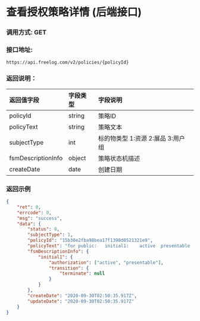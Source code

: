 # 查看授权策略详情 (后端接口)

### 调用方式: GET

### 接口地址:

```
https://api.freelog.com/v2/policies/{policyId}
```

### 返回说明：

| 返回值字段 | 字段类型 | 字段说明 |
| :--- | :--- | :--- |
| policyId | string | 策略ID |
| policyText | string | 策略文本 |
| subjectType | int | 标的物类型 1:资源 2:展品 3:用户组 |
| fsmDescriptionInfo | object | 策略状态机描述 |
| createDate | date | 创建日期 |

### 返回示例

```json
{
	"ret": 0,
	"errcode": 0,
	"msg": "success",
	"data": {
		"status": 0,
		"subjectType": 1,
		"policyId": "15b30e2fba98bea17f1398d0521321e9",
		"policyText": "for public:   initial1:    active  presentable   terminate  ",
		"fsmDescriptionInfo": {
			"initial1": {
				"authorization": ["active", "presentable"],
				"transition": {
					"terminate": null
				}
			}
		},
		"createDate": "2020-09-30T02:50:35.917Z",
		"updateDate": "2020-09-30T02:50:35.917Z"
	}
}
```
